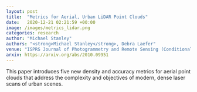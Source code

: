 ```yaml
---
layout: post
title:  "Metrics for Aerial, Urban LiDAR Point Clouds"
date:   2020-12-21 02:21:59 +00:00
image: /images/metrics_lidar.png
categories: research
author: "Michael Stanley"
authors: "<strong>Michael Stanley</strong>, Debra Laefer"
venue: "ISPRS Journal of Photogrammetry and Remote Sensing (Conditionally Accepted)"
arxiv: https://arxiv.org/abs/2010.09951
---
```

This paper introduces five new density and accuracy metrics for aerial point clouds that address the complexity and objectives of modern, dense laser scans of urban scenes. 